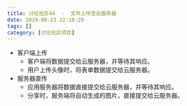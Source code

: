 ```yaml
---
title: 讨论社区44  -  文件上传至云服务器
date: 2019-08-23 22:10:29
tags: []
category: [讨论社区项目]
---
```


- 客户端上传
  - 客户端将数据提交给云服务器，并等待其响应。
  - 用户上传头像时，将表单数据提交给云服务器。
- 服务器直传
  - 应用服务器将数据直接提交给云服务器，并等待其响应。
  - 分享时，服务端将自动生成的图片，直接提交给云服务器。